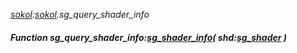 _[sokol](../../modules/sokol/sokol-module.md):[sokol](../../modules/sokol/sokol-module.md).sg\_query\_shader\_info_
##### Function sg\_query\_shader\_info:[sg_shader_info](../../modules/sokol/sokol-sg_shader_info.md)( shd:[sg_shader](../../modules/sokol/sokol-sg_shader.md) )
